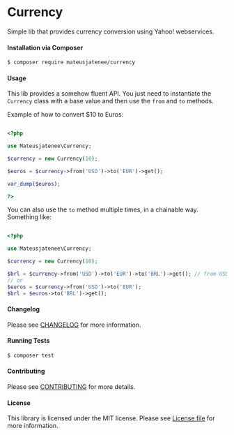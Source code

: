 Currency
================
Simple lib that provides currency conversion using Yahoo! webservices.

#### Installation via Composer
``` bash
$ composer require mateusjatenee/currency
```

#### Usage  

This lib provides a somehow fluent API. You just need to instantiate the `Currency` class with a base value and then use the `from` and `to` methods.  

Example of how to convert $10 to Euros:  

```php

<?php

use Mateusjatenee\Currency;

$currency = new Currency(10);

$euros = $currency->from('USD')->to('EUR')->get();

var_dump($euros);

?>

```

You can also use the `to` method multiple times, in a chainable way. Something like:  

```php 

<?php

use Mateusjatenee\Currency;

$currency = new Currency(10);

$brl = $currency->from('USD')->to('EUR')->to('BRL')->get(); // from USD to EUR then to BRL.
// or
$euros = $currency->from('USD')->to('EUR');
$brl = $euros->to('BRL')->get();

```

#### Changelog
Please see [CHANGELOG](CHANGELOG.md) for more information.

#### Running Tests
``` bash
$ composer test
```

#### Contributing
Please see [CONTRIBUTING](CONTRIBUTING.md) for more details.

#### License
This library is licensed under the MIT license. Please see [License file](LICENSE.md) for more information.
